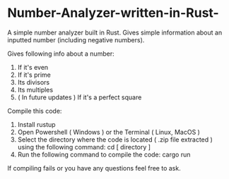 # Number-Analyzer-written-in-Rust-
A simple number analyzer built in Rust. Gives simple information about an inputted number (including negative numbers).

Gives following info about a number:
1. If it's even
2. If it's prime
3. Its divisors
4. Its multiples
5. ( In future updates ) If it's a perfect square

Compile this code:
1. Install rustup
2. Open Powershell ( Windows ) or the Terminal ( Linux, MacOS )
3. Select the directory where the code is located ( .zip file extracted ) using the following command:
cd [ directory ]
4. Run the following command to compile the code:
cargo run

If compiling fails or you have any questions feel free to ask.
